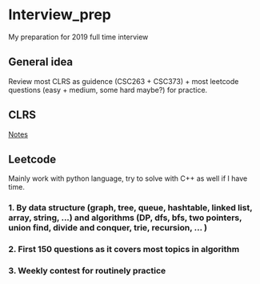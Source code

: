 # Interview_prep
My preparation for 2019 full time interview

## General idea
Review most CLRS as guidence (CSC263 + CSC373) + most leetcode questions (easy + medium, some hard maybe?) for practice.

## CLRS
[Notes](https://github.com/RioAraki/Interview_prep/blob/master/CLRS/clrs.md)


## Leetcode 
Mainly work with python language, try to solve with C++ as well if I have time.

### 1. By data structure (graph, tree, queue, hashtable, linked list, array, string, ...) and algorithms (DP, dfs, bfs, two pointers, union find, divide and conquer, trie, recursion, ... )

### 2. First 150 questions as it covers most topics in algorithm

### 3. Weekly contest for routinely practice

